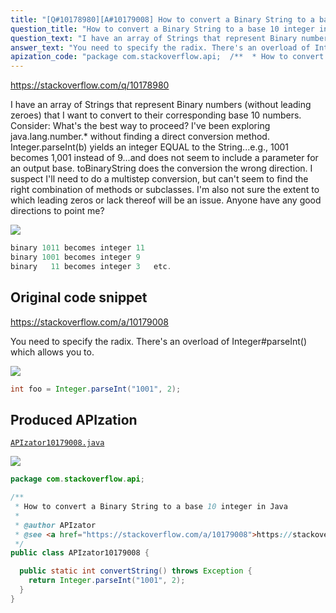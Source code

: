 ```yaml
---
title: "[Q#10178980][A#10179008] How to convert a Binary String to a base 10 integer in Java"
question_title: "How to convert a Binary String to a base 10 integer in Java"
question_text: "I have an array of Strings that represent Binary numbers (without leading zeroes) that I want to convert to their corresponding base 10 numbers. Consider: What's the best way to proceed? I've been exploring java.lang.number.* without finding a direct conversion method. Integer.parseInt(b) yields an integer EQUAL to the String...e.g., 1001 becomes 1,001 instead of 9...and does not seem to include a parameter for an output base. toBinaryString does the conversion the wrong direction. I suspect I'll need to do a multistep conversion, but can't seem to find the right combination of methods or subclasses. I'm also not sure the extent to which leading zeros or lack thereof will be an issue. Anyone have any good directions to point me?"
answer_text: "You need to specify the radix. There's an overload of Integer#parseInt() which allows you to."
apization_code: "package com.stackoverflow.api;  /**  * How to convert a Binary String to a base 10 integer in Java  *  * @author APIzator  * @see <a href=\"https://stackoverflow.com/a/10179008\">https://stackoverflow.com/a/10179008</a>  */ public class APIzator10179008 {    public static int convertString() throws Exception {     return Integer.parseInt(\"1001\", 2);   } }"
---
```


https://stackoverflow.com/q/10178980

I have an array of Strings that represent Binary numbers (without leading zeroes) that I want to convert to their corresponding base 10 numbers. Consider:
What&#x27;s the best way to proceed? I&#x27;ve been exploring java.lang.number.* without finding a direct conversion method. Integer.parseInt(b) yields an integer EQUAL to the String...e.g., 1001 becomes 1,001 instead of 9...and does not seem to include a parameter for an output base. toBinaryString does the conversion the wrong direction. I suspect I&#x27;ll need to do a multistep conversion, but can&#x27;t seem to find the right combination of methods or subclasses. I&#x27;m also not sure the extent to which leading zeros or lack thereof will be an issue. Anyone have any good directions to point me?


<div class="code-logo"><img src="/stackoverflow.png" /></div>

```java
binary 1011 becomes integer 11
binary 1001 becomes integer 9
binary   11 becomes integer 3   etc.
```


## Original code snippet

https://stackoverflow.com/a/10179008

You need to specify the radix. There&#x27;s an overload of Integer#parseInt() which allows you to.

<div class="code-logo"><img src="/stackoverflow.png" /></div>

```java
int foo = Integer.parseInt("1001", 2);
```

## Produced APIzation

[`APIzator10179008.java`](https://github.com/blind-papers/apization-temp-data/raw/main/search/APIzator10179008.java)

<div class="code-logo"><img src="/apizator.png" /></div>

```java
package com.stackoverflow.api;

/**
 * How to convert a Binary String to a base 10 integer in Java
 *
 * @author APIzator
 * @see <a href="https://stackoverflow.com/a/10179008">https://stackoverflow.com/a/10179008</a>
 */
public class APIzator10179008 {

  public static int convertString() throws Exception {
    return Integer.parseInt("1001", 2);
  }
}

```